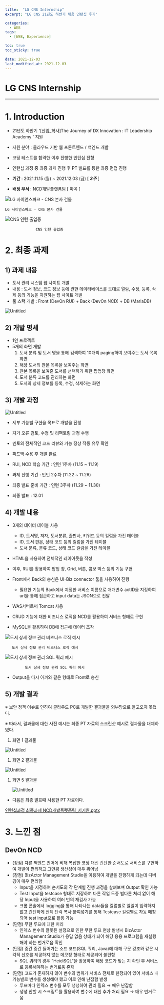 ```yaml
---
title:  "LG CNS Internship"
excerpt: "LG CNS 21년도 하반기 채용 인턴십 후기"

categories:
  - WEB
tags:
  - [WEB, Experience]

toc: true
toc_sticky: true
 
date: 2021-12-03
last_modified_at: 2021-12-03
---
```


# LG CNS Internship

---

# 1. Introduction

- 21년도 하반기 '[신입_학사]The Journey of DX Innovation : IT Leadership Academy ' 지원
- 지원 분야 : 클라우드 기반 웹 프론트엔드 / 백엔드 개발
- 코딩 테스트를 합격한 이후 진행한 인턴십 전형
- 인턴십 과정 중 최종 과제 진행 후 PT 발표를 통한 최종 면접 진행

- **기간** : 2021.11.15 (월) ~ 2021.12.03 (금) [ ***3주*** ]
- **배정 부서** : NCD개발플랫폼팀 [ 마곡 ]

![    LG 사이언스파크 - CNS 본사 건물](/assets/images/CNS_건물본사.jpg)

    LG 사이언스파크 - CNS 본사 건물

![                  CNS 인턴 출입증](/assets/images/CNS_인턴_사원증.jpg)

                  CNS 인턴 출입증

# 2. 최종 과제

## 1) 과제 내용

- 도서 관리 시스템 웹 사이트 개발
- 내용 : 도서 정보, 코드 정보 등에 관한 데이터베이스를 토대로 열람, 수정, 등록, 삭제 등의 기능을 지원하는 웹 사이트 개발
- 풀 스택 개발 : Front (DevOn RUI) + Back (DevOn NCD) + DB (MariaDB)

![Untitled](/assets/images/CNS_INTERN_결과구성.png)

## 2) 개발 명세

- 1인 프로젝트
- 5개의 화면 개발
    1. 도서 분류 및 도서 명을 통해 검색하여 10개씩 paging하여 보여주는 도서 목록 화면
    2. 해당 도서의 판본 목록을 보여주는 화면
    3. 판본 목록을 보여줄 도서를 선택하기 위한 팝업창 화면
    4. 도서 분류 코드를 관리하는 화면
    5. 도서의 상세 정보를 등록, 수정, 삭제하는 화면

## 3) 개발 과정

![Untitled](/assets/images/CNS_INTERN_개발과정.png)

- 세부 기능별 구현을 목표로 개발을 진행
- 자가 오류 검토, 수정 및 리팩토링 과정 수행
- 멘토의 전체적인 코드 리뷰와 기능 정상 작동 유무 확인
- 피드백 수용 후 개발 완료

- RUI, NCD 학습 기간 : 인턴 1주차 (11.15 ~ 11.19)
- 과제 진행 기간 : 인턴 2주차 (11.22 ~ 11.26)
- 최종 발표 준비 기간 : 인턴 3주차 (11.29 ~ 11.30)
- 최종 발표 : 12.01

## 4) 개발 내용

- 3개의 데이터 테이블 사용
    - ID, 도서명, 저자, 도서분류, 출판사, 키워드 등의 컬럼을 가진 테이블
    - ID, 도서 판본, 상태 코드 등의 컬럼을 가진 테이블
    - 도서 분류, 분류 코드, 상태 코드 컬럼을 가진 테이블

- HTML을 사용하여 전체적인 레이아웃을 작성
- 이후, RUI를 활용하여 팝업 창, Grid, 버튼, 콤보 박스 등의 기능 구현

- Front에서 Back의 송신은 UI-Biz connector 툴을 사용하여 진행
    - 필요한 기능의 Back에서 지정한 서비스 이름으로 매개변수 actID을 지정하여 url을 통해 접근하고 input data는 JSON으로 전달

- WAS서버로써 Tomcat 사용

- CRUD 기능에 대한 비즈니스 로직을 NCD를 활용하여 서비스 형태로 구현
- MySQL을 활용하여 DB에 접근해 데이터 조작

![       도서 상세 정보 관리 비즈니스 로직 예시](/assets/images/CNS_INTERN_비즈니스로직.png)

       도서 상세 정보 관리 비즈니스 로직 예시

![             도서 상세 정보 관리 SQL 쿼리 예시](/assets/images/CNS_INTERN_SQL쿼리.png)

             도서 상세 정보 관리 SQL 쿼리 예시

- Output을 다시 아까와 같은 형태로 Front로 송신

## 5) 개발 결과

※ 보안 정책 이슈로 인하여 클라우드 PC로 개발한 결과물을 외부망으로 들고오지 못했다.

※ 따라서, 결과물에 대한 사진 예시는 최종 PT 자료의 스크린샷 예시로 결과물을 대체하였다.

1. 화면 1 결과물

![Untitled](/assets/images/CNS_INTERN_결과물1.png)

1. 화면 2 결과물

![Untitled](/assets/images/CNS_INTERN_결과물2.png)

1. 화면 5 결과물
    
    ![Untitled](/assets/images/CNS_INTERN_결과물3.png)
    

- 다음은 최종 발표때 사용한 PT 자료이다.

[인턴십과정 최종과제 NCD개발플랫폼팀_서기원.pptx](/assets/images/인턴십과정_최종과제_NCD플랫폼팀_서기원.pptx)

# 3. 느낀 점

## DevOn NCD

- (장점) 다른 백엔드 언어에 비해 복잡한 코딩 대신 간단한 순서도로 서비스를 구현하여 개발이 편리하고 그만큼 생산성이 매우 뛰어남
- (장점) BizActor Management Studio을 이용하여 개발을 진행하게 되는데 디버깅이 매우 편리함
    - Input을 지정하여 순서도의 각 단계별 진행 과정을 살펴보며 Output 확인 가능
    - Test Input을 testcase 형태로 저장하여 다른 작업 도중 별다른 처리 없이 해당 Input을 사용하여 여러 번의 재검사 가능
    - 크롬 콘솔에서 logging을 통해 나타나는 data들을 컬럼별로 일일이 입력하지 않고 간단하게 전체 단락 복사 붙여넣기를 통해 Testcase 컬럼별로 자동 매칭되어 test input으로 활용 가능
- (단점) 무한 루프에 대한 처리
    - 인덱스 변수의 잘못된 설정으로 인한 무한 루프 현상 발생시 BizActor Management Studio가 응답 없음 상태가 되어 해당 응용 프로그램을 재실행해야 하는 번거로움 확인
- (단점) 중간 중간 들어가는 소드 코드(SQL 쿼리, Java)에 대해 구문 강조와 같은 시각적 신호를 제공하지 않는 메모장 형태로 제공되어 불편함
    - SQL 쿼리의 경우 "HeidiSQL"을 활용하여 해당 코드가 맞는 지 확인 후 서비스로 등록해야하는 번거로움 존재
- (단점) 코드가 존재하지 않아 변수의 범위가 서비스 전체로 한정되어 있어 서비스 내 기능별로 변수를 생성해야 했고 이로 인해 난잡함 발생
    - 루프마다 인덱스 변수를 모두 생성하여 관리 필요 → 매우 난잡함
    - 생성 안할 시 스크립트를 활용하여 변수에 대한 추가 처리 필요 → 매우 번거로움